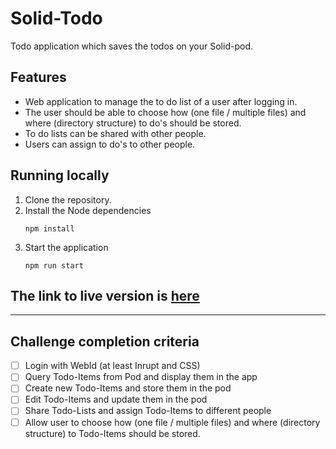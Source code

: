 # Solid-Todo
Todo application which saves the todos on your Solid-pod.

## Features
- Web application to manage the to do list of a user after logging in.
- The user should be able to choose how (one file / multiple files) and where (directory structure) to do's should be stored.
- To do lists can be shared with other people.
- Users can assign to do's to other people.

## Running locally
1. Clone the repository.
2. Install the Node dependencies
   ```
   npm install
   ```
3. Start the application
   ```
   npm run start
   ```

## The link to live version is [here](https://solidlabresearch.github.io/solid-todo-app-react/)

----
 
## Challenge completion criteria

- [ ] Login with WebId (at least Inrupt and CSS)
- [ ] Query Todo-Items from Pod and display them in the app
- [ ] Create new Todo-Items and store them in the pod
- [ ] Edit Todo-Items and update them in the pod
- [ ] Share Todo-Lists and assign Todo-Items to different people
- [ ] Allow user to choose how (one file / multiple files) and where (directory structure) to Todo-Items should be stored. 
